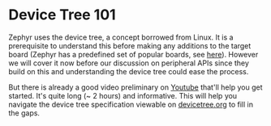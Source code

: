 # Device Tree 101

Zephyr uses the device tree, a concept borrowed from Linux. It is a prerequisite to understand this before making any additions to the target board (Zephyr has a predefined set of popular boards, see [here](https://docs.zephyrproject.org/latest/boards/index.html)). However we will cover it now before our discussion on peripheral APIs since they build on this and understanding the device tree could ease the process.

But there is already a good video preliminary on [Youtube](https://www.youtube.com/watch?v=a9CZ1Uk3OYQ&t=6105s) that'll help you get started. It's quite long (~ 2 hours) and informative. This will help you navigate the device tree specification viewable on [devicetree.org](https://www.devicetree.org/) to fill in the gaps.